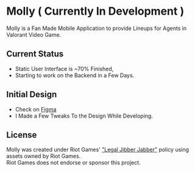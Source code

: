 # Molly ( Currently In Development )

Molly is a Fan Made Mobile Application to provide Lineups for Agents in Valorant Video Game.
## Current Status

- Static User Interface is ~70% Finished,  
- Starting to work on the Backend in a Few Days.

## Initial Design
- Check on [Figma](https://www.figma.com/file/UJW0fF5TQ4EoOTrFP11zLH/Molly?node-id=0%3A1)
- I Made a Few Tweaks To the Design While Developing.



## License
Molly was created under Riot Games' ["Legal Jibber Jabber"](https://www.riotgames.com/en/legal) policy using assets owned by Riot Games.  
Riot Games does not endorse or sponsor this project.
